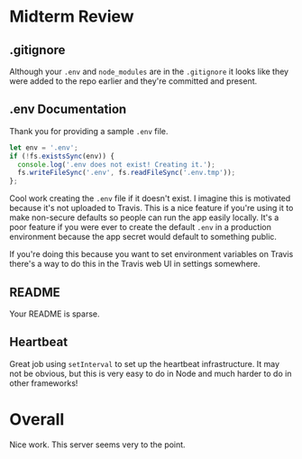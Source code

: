 # Midterm Review
## .gitignore
Although your `.env` and `node_modules` are in the `.gitignore` it looks like
they were added to the repo earlier and they're committed and present.

## .env Documentation
Thank you for providing a sample `.env` file.

```js
let env = '.env';
if (!fs.existsSync(env)) {
  console.log('.env does not exist! Creating it.');
  fs.writeFileSync('.env', fs.readFileSync('.env.tmp'));
};
```

Cool work creating the `.env` file if it doesn't exist. I imagine this is
motivated because it's not uploaded to Travis. This is a nice feature if
you're using it to make non-secure defaults so people can run the app easily
locally. It's a poor feature if you were ever to create the default `.env`
in a production environment because the app secret would default to something
public.

If you're doing this because you want to set environment variables on Travis
there's a way to do this in the Travis web UI in settings somewhere.

## README
Your README is sparse.

## Heartbeat
Great job using `setInterval` to set up the heartbeat infrastructure. It may
not be obvious, but this is very easy to do in Node and much harder to do 
in other frameworks!

# Overall
Nice work. This server seems very to the point.